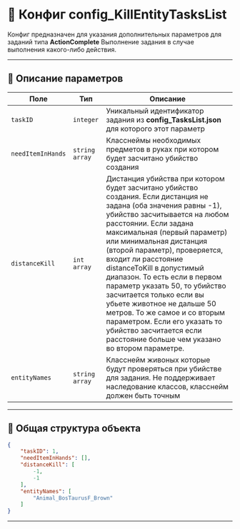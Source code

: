 
# 📄 Конфиг config_KillEntityTasksList

Конфиг предназначен для указания дополнительных параметров для заданий типа **ActionComplete**
Выполнение задания в случае выполнения какого-либо действия.

---

## 🧩 Описание параметров

| Поле              | Тип        |  Описание |
|-------------------|------------|----------|
| `taskID`          | `integer`  | Уникальный идентификатор задания из **config_TasksList.json** для которого этот параметр |
| `needItemInHands`      | `string array`   | Класснеймы необходимых предметов в руках при котором будет засчитано убийство создания |
| `distanceKill` | `int array`   | Дистанция убийства при котором будет засчитано убийство создания. Если дистанция не задана (оба значения равны -1), убийство засчитывается на любом расстоянии. Если задана максимальная (первый параметр) или минимальная дистанция (второй параметр), проверяется, входит ли расстояние distanceToKill в допустимый диапазон. То есть если в первом параметр указать 50, то убийство засчитается только если вы убьете животное не дальше 50 метров. То же самое и со вторым параметром. Если его указать то убийство засчитается если расстояние больше чем указано во втором параметре.|
| `entityNames`      | `string array`   | Класснейм живоных которые будут проверяться при убийстве для задания. Не поддерживает наследование классов, класснейм должен быть точным |

---


## 🧱 Общая структура объекта

```json
{
    "taskID": 1,
    "needItemInHands": [],
    "distanceKill": [
        -1,
        -1
    ],
    "entityNames": [
        "Animal_BosTaurusF_Brown"
    ]
}
```

---
